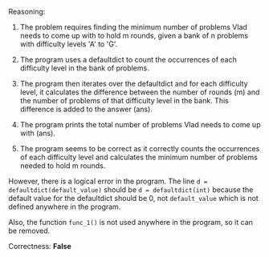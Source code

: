 Reasoning:

1. The problem requires finding the minimum number of problems Vlad needs to come up with to hold m rounds, given a bank of n problems with difficulty levels 'A' to 'G'.

2. The program uses a defaultdict to count the occurrences of each difficulty level in the bank of problems.

3. The program then iterates over the defaultdict and for each difficulty level, it calculates the difference between the number of rounds (m) and the number of problems of that difficulty level in the bank. This difference is added to the answer (ans).

4. The program prints the total number of problems Vlad needs to come up with (ans).

5. The program seems to be correct as it correctly counts the occurrences of each difficulty level and calculates the minimum number of problems needed to hold m rounds.

However, there is a logical error in the program. The line `d = defaultdict(default_value)` should be `d = defaultdict(int)` because the default value for the defaultdict should be 0, not `default_value` which is not defined anywhere in the program.

Also, the function `func_1()` is not used anywhere in the program, so it can be removed.

Correctness: **False**